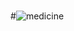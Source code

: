 #
#
#![medicine](https://user-images.githubusercontent.com/16460530/153612842-f381fee8-1a02-4ec8-85b0-c6c74b25091b.gif)
#
